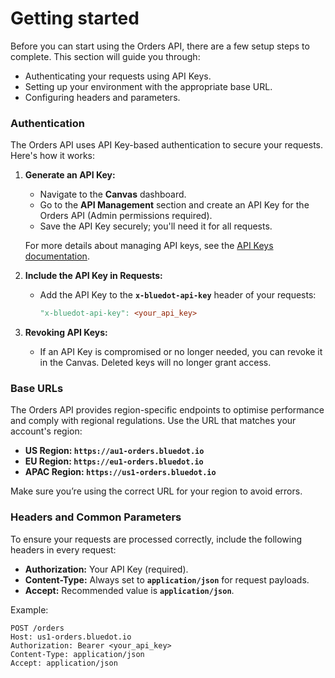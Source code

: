 Getting started
===============

Before you can start using the Orders API, there are a few setup steps to complete. This section will guide you through:

- Authenticating your requests using API Keys.
- Setting up your environment with the appropriate base URL.
- Configuring headers and parameters.

### **Authentication**

The Orders API uses API Key-based authentication to secure your requests. Here's how it works:

1. **Generate an API Key:**
    - Navigate to the **Canvas** dashboard.
    - Go to the **API Management** section and create an API Key for the Orders API (Admin permissions required).
    - Save the API Key securely; you'll need it for all requests.
    
    For more details about managing API keys, see the [API Keys documentation](../../Canvas/API%20Keys%20management.md).
    
2. **Include the API Key in Requests:**
    - Add the API Key to the **`x-bluedot-api-key`** header of your requests:
        
        ```makefile
        "x-bluedot-api-key": <your_api_key>
        ```
        
3. **Revoking API Keys:**
    - If an API Key is compromised or no longer needed, you can revoke it in the Canvas. Deleted keys will no longer grant access.

### **Base URLs**

The Orders API provides region-specific endpoints to optimise performance and comply with regional regulations. Use the URL that matches your account's region:

- **US Region: `https://au1-orders.bluedot.io`**
- **EU Region: `https://eu1-orders.bluedot.io`**
- **APAC Region: `https://us1-orders.bluedot.io`**

Make sure you’re using the correct URL for your region to avoid errors.

### **Headers and Common Parameters**

To ensure your requests are processed correctly, include the following headers in every request:

- **Authorization:** Your API Key (required).
- **Content-Type:** Always set to **`application/json`** for request payloads.
- **Accept:** Recommended value is **`application/json`**.

Example:

```
POST /orders
Host: us1-orders.bluedot.io
Authorization: Bearer <your_api_key>
Content-Type: application/json
Accept: application/json
```